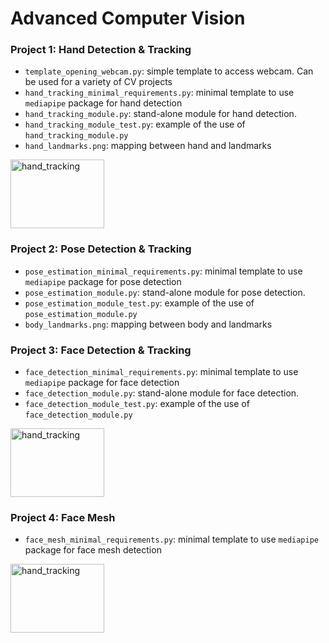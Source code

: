 # Advanced Computer Vision
### Project 1: Hand Detection & Tracking
* ``template_opening_webcam.py``: simple template to access webcam. Can be used for a variety of CV projects
* ``hand_tracking_minimal_requirements.py``: minimal template to use ``mediapipe`` package for hand detection 
* ``hand_tracking_module.py``: stand-alone module for hand detection. 
* ``hand_tracking_module_test.py``: example of the use of ``hand_tracking_module.py``
* ``hand_landmarks.png``: mapping between hand and landmarks

<img src="https://github.com/pvpadrao/Advanced-Computer-Vision/blob/master/HandTrackingProject/hand_tracking.gif" alt="hand_tracking" width="150" height="110"/>

### Project 2: Pose Detection & Tracking
* ``pose_estimation_minimal_requirements.py``: minimal template to use ``mediapipe`` package for pose detection 
* ``pose_estimation_module.py``: stand-alone module for pose detection.
* ``pose_estimation_module_test.py``: example of the use of ``pose_estimation_module.py``
* ``body_landmarks.png``: mapping between body and landmarks
### Project 3: Face Detection & Tracking
* ``face_detection_minimal_requirements.py``: minimal template to use ``mediapipe`` package for face detection
* ``face_detection_module.py``: stand-alone module for face detection.
* ``face_detection_module_test.py``: example of the use of ``face_detection_module.py``
<img src="https://github.com/pvpadrao/Advanced-Computer-Vision/blob/master/FaceDetectionProject/face_detection.gif" alt="hand_tracking" width="150" height="110"/>

### Project 4: Face Mesh
* ``face_mesh_minimal_requirements.py``: minimal template to use ``mediapipe`` package for face mesh detection
<img src="https://github.com/pvpadrao/Advanced-Computer-Vision/blob/master/FaceMeshProject/face_mesh.gif" alt="hand_tracking" width="150" height="110"/>
